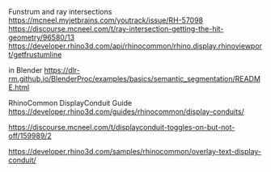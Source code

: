 



Funstrum and ray intersections
https://mcneel.myjetbrains.com/youtrack/issue/RH-57098
https://discourse.mcneel.com/t/ray-intersection-getting-the-hit-geometry/96580/13
https://developer.rhino3d.com/api/rhinocommon/rhino.display.rhinoviewport/getfrustumline


in Blender
https://dlr-rm.github.io/BlenderProc/examples/basics/semantic_segmentation/README.html


RhinoCommon DisplayConduit Guide
https://developer.rhino3d.com/guides/rhinocommon/display-conduits/

https://discourse.mcneel.com/t/displayconduit-toggles-on-but-not-off/159989/2

https://developer.rhino3d.com/samples/rhinocommon/overlay-text-display-conduit/